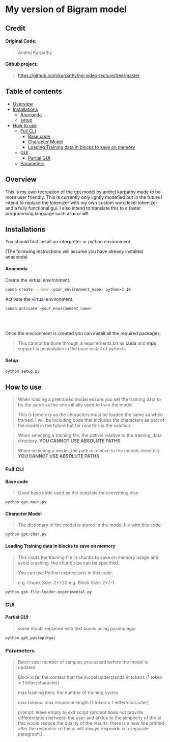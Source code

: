 # My version of Bigram model

## Credit
#### Original Code:
> Andrej Karpathy

#### Github project: 
> https://github.com/karpathy/ng-video-lecture/tree/master

## Table of contents
  * [Overview](#overview)
  * [Installations](#installations)
      - [Anaconda](#anaconda)
      - [setup](#setup)
  * [How to use](#how-to-use)
    + [Full CLI](#full-cli)
      - [Base code](#base-code)
      - [Character Model](#character-model)
      - [Loading Training data in blocks to save on memory](#loading-training-data-in-blocks-to-save-on-memory)
    + [GUI](#gui)
      - [Partial GUI](#partial-gui)
    + [Parameters](#parameters)

## Overview
This is my own recreation of the gpt model by andrej karpathy made to be more user friendly. This is currently only lightly modefied but in the future I intend to replace the tokenizer with my own custom word level tokenizer and a fully functional gui. I also intend to translate this to a faster programming language such as __c__ or __c#__. 

## Installations
You should first install an interpreter or python environment.

(The following instructions will assume you have already installed anaconda)

#### Anaconda
Create the virtual environment. 
```bash
conda create --name <your_environment_name> python=3.10
```

Activate the virtual environment. 
```bash
conda activate <your_environment_name>
```
<br>
<br>

Once the environment is created you can install all the required packages.
> This cannot be done through a requirements.txt as __cuda__ and __mps__ support is unavailable in the base install of pytorch.

#### Setup
```bash
python setup.py
```

## How to use
> When loading a pretrained model ensure you set the training data to be the same as the one initially used to train the model. 
> 
> 
> This is temorary as the characters must be loaded the same as when trained. I will be including code that includes the characters as part of the model in the future but for now this is the solution.


> When selecting a training file, the path is relative to the training_data directory. __YOU CANNOT USE ABSOLUTE PATHS__
> 
> 
> When selecting a model, the path is relative to the models directory. __YOU CANNOT USE ABSOLUTE PATHS__

### Full CLI
#### Base code
> Good base code used as the template for everything else. 
```bash
python gpt-main.py
```
#### Character Model
> The dictionary of the model is stored in the model file with this code. 
```bash
python gpt-char.py
```
#### Loading Training data in blocks to save on memory
> This loads the training file in chunks to save on memory usage and avoid crashing. the chunk size can be specified. 
>
> You can use Python expressions in this code.
>
> e.g. Chunk Size: 2**20
> e.g. Block Size: 2+7-1
```bash
python gpt-file-loader-experimental.py
```

### GUI
#### Partial GUI
> some inputs replaced with text boxes using pysimplegui
```bash
python gpt_pysimplegui
```

### Parameters
> Batch size: number of samples processed before the model is updated
>
> Block size: the context that the model understands in tokens (1 token = 1 letter/character)
>
> max training iters: the number of training cycles
>
> max tokens: max response length (1 token = 1 letter/character)
>
> prompt: leave empty to exit script (prompt does not provide differentiation between the user and ai due to the simplicity of the ai this would reduce the quality of the results. there is a new line printed after the response so the ai will always responds in a separate paragraph.)
